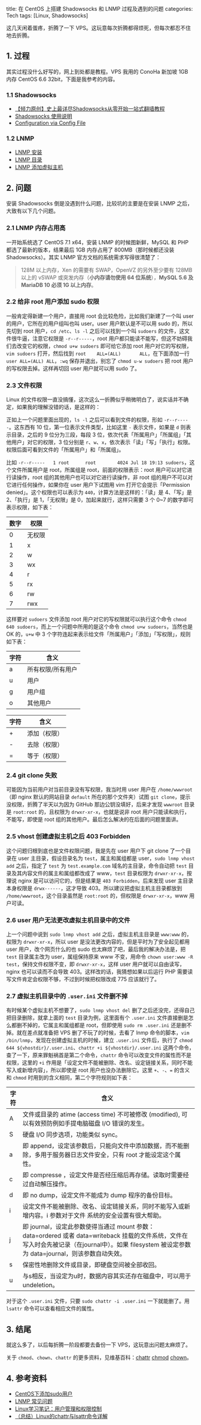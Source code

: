 title: 在 CentOS 上搭建 Shadowsocks 和 LNMP 过程及遇到的问题
categories: Tech
tags: [Linux, Shadowsocks]

这几天闲着蛋疼，折腾了一下 VPS。这玩意每次折腾都得烦死，但每次都忍不住地去折腾。

## 1. 过程

其实过程没什么好写的，网上到处都是教程。VPS 我用的 ConoHa 新加坡 1GB 内存 CentOS 6.6 32bit，下面是我参考的内容。

### 1.1 Shadowsocks

- [【倾力原创】史上最详尽Shadowsocks从零开始一站式翻墙教程](http://shadowsocks.blogspot.com/2015/01/shadowsocks.html)
- [Shadowsocks 使用说明](https://github.com/shadowsocks/shadowsocks/wiki/Shadowsocks-%E4%BD%BF%E7%94%A8%E8%AF%B4%E6%98%8E)
- [Configuration via Config File](https://github.com/shadowsocks/shadowsocks/wiki/Configuration-via-Config-File)

### 1.2 LNMP

- [LNMP 安装](http://lnmp.org/install.html)
- [LNMP 目录](http://lnmp.org/faq/lnmp-software-list.html)
- [LNMP 添加虚拟主机](http://lnmp.org/faq/lnmp-vhost-add-howto.html)

## 2. 问题

安装 Shadowsocks 倒是没遇到什么问题，比较坑的主要是在安装 LNMP 之后，大致有以下几个问题。

### 2.1 LNMP 内存占用高

一开始系统选了 CentOS 7.1 x64，安装 LNMP 的时候图新鲜，MySQL 和 PHP 都选了最新的版本，结果最后 1GB 内存占用了 800MB（那时候都还没装 Shadowsocks）。其实 LNMP 官方文档的系统需求写得很清楚了：
> 128M 以上内存，Xen 的需要有 SWAP，OpenVZ 的另外至少要有 128MB 以上的 vSWAP 或突发内存（**小内存请勿使用 64 位系统**），**MySQL 5.6 及 MariaDB 10 必须 1G 以上内存**。

### 2.2 给非 root 用户添加 sudo 权限

一般肯定得新建一个用户，直接用 root 会比较危险，比如我们新建了一个叫 user 的用户，它所在的用户组叫也叫 user。user 用户默认是不可以用 sudo 的，所以先切到 root 用户，`cd /etc`、`ls -l` 之后可以找到一个叫 `sudoers` 的文件，这文件很牛逼，注意它权限是 `-r--r-----`，root 用户都只能读不能写，但这不妨碍我们去改变它的权限，`chmod u+w sudoers` 即可给它添加 root 用户对它的写权限，`vim sudoers` 打开，然后找到 `root    ALL=(ALL)       ALL`，在下面添加一行 `user ALL=(ALL) ALL`，`:wq` 保存并退出，别忘了 `chmod u-w sudoers` 把 root 用户的写权限去掉。这样再切回 user 用户就可以用 sudo 了。

### 2.3 文件权限

Linux 的文件权限一直没搞懂，这次这么一折腾似乎稍微明白了，说实话并不确定，如果我的理解没错的话，是这样的：

正如上一个问题里面出现的，`ls -l` 之后可以看到文件的权限，形如 `-r--r-----`。这东西有 10 位，第一位表示文件类型，比如这里 `-` 表示文件，如果是 `d` 则表示目录，之后的 9 位分为三段，每段 3 位，依次代表「所属用户」「所属组」「其他用户」对它的权限，3 位分别是 `r`、`w`、`x`，依次表示「读」「写」「执行」权限。权限后面可看到文件的「所属用户」和「所属组」。

比如 `-r--r-----   1 root      root        4024 Jul 18 19:13 sudoers`，这个文件所属用户是 root，所属组是 root，前面的权限表示：root 用户可以对它进行读操作，root 组的其他用户也可以对它进行读操作，非 root 组的用户不可以对它进行任何操作，如果你在 user 用户下试图用 vim 打开它会提示「Permission denied」。这个权限也可以表示为 `440`，计算方法是这样的：「读」是 4、「写」是 2、「执行」是 1，「无权限」是 0，加起来就行，这样只需要 3 个 0~7 的数字即可表示权限，如下表：

| 数字 | 权限   |
| --- | ----- |
| 0   | 无权限 |
| 1   | x     |
| 2   | w     |
| 3   | wx    |
| 4   | r     |
| 5   | rx    |
| 6   | rw    |
| 7   | rwx   |

这样要对 `sudoers` 文件添加 root 用户对它的写权限就可以执行这个命令 `chmod 640 sudoers`，而上一个问题中所用的是这个命令 `chmod u+w sudoers`，当然也是 OK 的，`u+w` 中 3 个字符连起来表示给文件「所属用户」「添加」「写权限」，规则如下表：

| 字符 | 含义            |
| --- | ---------------|
| a   | 所有权限/所有用户 |
| u   | 用户            |
| g   | 用户组          |
| o   | 其他用户         |

| 字符 | 含义       |
| --- | ---------- |
| +   | 添加（权限） |
| -   | 去除（权限） |
| =   | 等于（权限） |

### 2.4 git clone 失败

可能因为当前用户对当前目录没有写权限，我当时用 user 用户在 `/home/wwwroot`（即 nginx 默认的网站目录 `default` 所在的那个文件夹）试图 `git clone`，提示没权限，折腾了半天以为因为 GitHub 那边公钥没填好，后来才发现 `wwwroot` 目录是 `root:root` 的，且权限为 `drwxr-xr-x`，也就是说非 root 用户只能读和执行，不能写，即使是 root 组的其他用户。最后怎么解决的在后面的问题里面讲。

### 2.5 vhost 创建虚拟主机之后 403 Forbidden

这个问题归根到底也是文件权限问题，我是先在 user 用户下 git clone 了一个目录在 user 主目录，假设目录名为 `test`，属主和属组都是 user，`sudo lnmp vhost add` 之后，指定了 `test` 为 `test.example.com` 域名的主目录，命令自动把 `test` 目录及其内容文件的属主和属组都改成了 www，`test` 目录权限为 `drwxr-xr-x`，按理说 nginx 是可以访问它的，但是结果是 `403 Forbidden`，后来发现 user 主目录本身权限是 `drwx------`，这才导致 403。所以建议把虚拟主机主目录都放到 `/home/wwwroot`，这个目录虽然是 `root:root` 的，但权限是 `drwxr-xr-x`，www 用户可读。

### 2.6 user 用户无法更改虚拟主机目录中的文件

上一个问题中说到 `sudo lnmp vhost add` 之后，虚拟主机主目录是 `www:www` 的，权限为 `drwxr-xr-x`，所以 user 是没法更改内容的，但是平时为了安全起见都用 user 用户，改个网页什么的也 sudo 也太麻烦了吧，最后我的解决办法是，把 `test` 目录属主改为 user，属组保持原来 www 不变，用命令 `chown user:www -R test`，保持文件权限不变，即 `drwxr-xr-x`，这样 user 用户就可以自由读写，nginx 也可以读而不会导致 403。这样改的话，我猜想如果以后运行 PHP 需要读写文件肯定会权限不够，不过到时候把权限改成 775 应该就行了。

### 2.7 虚拟主机目录中的 `.user.ini` 文件删不掉

有时候某个虚拟主机不想要了，`sudo lnmp vhost del` 删了之后还没完，还得自己把目录删除，就拿上面的 `test` 目录为例，这里面有个 `.user.ini` 文件直接删是怎么都删不掉的，它属主和属组都是 root，但即使用 `sudo rm .user.ini` 还是删不掉。就在差点就准备把 VPS 删了不玩了的时候，去看了 lnmp 命令的脚本，`vim /bin/lnmp`，发现在创建虚拟主机的时候，建立 `.user.ini` 文件后，执行了 `chmod 644 ${vhostdir}/.user.ini`、`chattr +i ${vhostdir}/.user.ini` 这两个命令，查了一下，原来罪魁祸首是第二个命令，`chattr` 命令可以改变文件的属性而不是权限，这里的 `+i` 作用是「设定文件不能被删除、改名、设定链接关系，同时不能写入或新增内容」，所以即使是 root 用户也没办法删除它。这里 `+`、`-`、`=` 的含义和 `chmod` 时用到的含义相同，第二个字符规则如下表：

| 字符 | 含义 |
| --- | --- |
| A   | 文件或目录的 atime (access time) 不可被修改 (modified), 可以有效预防例如手提电脑磁盘 I/O 错误的发生。 |
| S   | 硬盘 I/O 同步选项，功能类似 sync。 |
| a   | 即 append，设定该参数后，只能向文件中添加数据，而不能删除，多用于服务器日志文件安全，只有 root 才能设定这个属性。 |
| c   | 即 compresse ，设定文件是否经压缩后再存储。读取时需要经过自动解压操作。 |
| d   | 即 no dump，设定文件不能成为 dump 程序的备份目标。 |
| i   | 设定文件不能被删除、改名、设定链接关系，同时不能写入或新增内容。i 参数对于文件 系统的安全设置有很大帮助。 |
| j   | 即 journal，设定此参数使得当通过 mount 参数：data=ordered 或者 data=writeback 挂载的文件系统，文件在写入时会先被记录（在journal中）。如果 filesystem 被设定参数为 data=journal，则该参数自动失效。|
| s   | 保密性地删除文件或目录，即硬盘空间被全部收回。 |
| u   | 与s相反，当设定为u时，数据内容其实还存在磁盘中，可以用于undeletion。 |

对于这个 `.user.ini` 文件，只要 `sudo chattr -i .user.ini` 一下就能删了。用 `lsattr` 命令可以查看相应文件的属性。

## 3. 结尾

就这么多了，以后每折腾一阶段都要去备份一下 VPS，这玩意出问题太麻烦了。

关于 `chmod`、`chown`、`chattr` 的更多资料，见维基百科：[chattr](https://en.wikipedia.org/wiki/Chattr) [chmod](https://en.wikipedia.org/wiki/Chmod) [chown](https://en.wikipedia.org/wiki/Chown)。

## 4. 参考资料

- [CentOS下添加sudo用户](http://www.centoscn.com/CentOS/help/2014/0815/3499.html)
- [LNMP 常见问题](http://lnmp.org/faq.html)
- [Linux学习笔记：用户管理和权限控制](http://blog.csdn.net/boybruce/article/details/17198601)
- [（总结）Linux的chattr与lsattr命令详解](http://www.ha97.com/5172.html)
